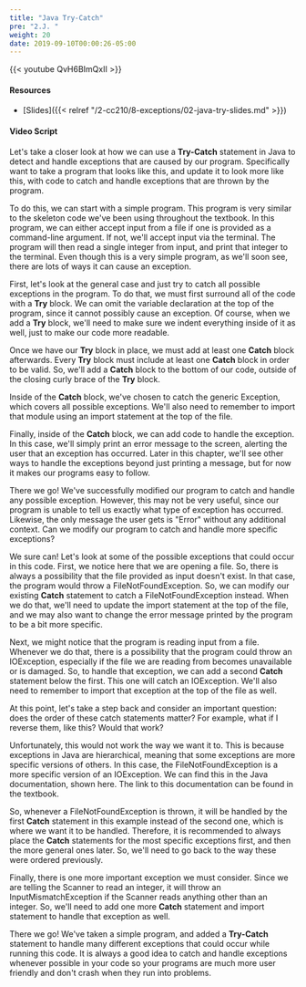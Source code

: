 ```yaml
---
title: "Java Try-Catch"
pre: "2.J. "
weight: 20
date: 2019-09-10T00:00:26-05:00
---
```


{{< youtube QvH6BImQxII >}}

#### Resources

* [Slides]({{< relref "/2-cc210/8-exceptions/02-java-try-slides.md" >}})

#### Video Script

Let's take a closer look at how we can use a **Try-Catch** statement in Java to detect and handle exceptions that are caused by our program. Specifically want to take a program that looks like this, and update it to look more like this, with code to catch and handle exceptions that are thrown by the program.

To do this, we can start with a simple program. This program is very similar to the skeleton code we've been using throughout the textbook. In this program, we can either accept input from a file if one is provided as a command-line argument. If not, we'll accept input via the terminal. The program will then read a single integer from input, and print that integer to the terminal. Even though this is a very simple program, as we'll soon see, there are lots of ways it can cause an exception.

First, let's look at the general case and just try to catch all possible exceptions in the program. To do that, we must first surround all of the code with a **Try** block. We can omit the variable declaration at the top of the program, since it cannot possibly cause an exception. Of course, when we add a **Try** block, we'll need to make sure we indent everything inside of it as well, just to make our code more readable.

Once we have our **Try** block in place, we must add at least one **Catch** block afterwards. Every **Try** block must include at least one **Catch** block in order to be valid. So, we'll add a **Catch** block to the bottom of our code, outside of the closing curly brace of the **Try** block.

Inside of the **Catch** block, we've chosen to catch the generic Exception, which covers all possible exceptions. We'll also need to remember to import that module using an import statement at the top of the file.

Finally, inside of the **Catch** block, we can add code to handle the exception. In this case, we'll simply print an error message to the screen, alerting the user that an exception has occurred. Later in this chapter, we'll see other ways to handle the exceptions beyond just printing a message, but for now it makes our programs easy to follow.

There we go! We've successfully modified our program to catch and handle any possible exception. However, this may not be very useful, since our program is unable to tell us exactly what type of exception has occurred. Likewise, the only message the user gets is "Error" without any additional context. Can we modify our program to catch and handle more specific exceptions?

We sure can! Let's look at some of the possible exceptions that could occur in this code. First, we notice here that we are opening a file. So, there is always a possibility that the file provided as input doesn't exist. In that case, the program would throw a FileNotFoundException. So, we can modify our existing **Catch** statement to catch a FileNotFoundException instead. When we do that, we'll need to update the import statement at the top of the file, and we may also want to change the error message printed by the program to be a bit more specific.

Next, we might notice that the program is reading input from a file. Whenever we do that, there is a possibility that the program could throw an IOException, especially if the file we are reading from becomes unavailable or is damaged. So, to handle that exception, we can add a second **Catch** statement below the first. This one will catch an IOException. We'll also need to remember to import that exception at the top of the file as well.

At this point, let's take a step back and consider an important question: does the order of these catch statements matter? For example, what if I reverse them, like this? Would that work?

Unfortunately, this would not work the way we want it to. This is because exceptions in Java are hierarchical, meaning that some exceptions are more specific versions of others. In this case, the FileNotFoundException is a more specific version of an IOException. We can find this in the Java documentation, shown here. The link to this documentation can be found in the textbook.

So, whenever a FileNotFoundException is thrown, it will be handled by the first **Catch** statement in this example instead of the second one, which is where we want it to be handled. Therefore, it is recommended to always place the **Catch** statements for the most specific exceptions first, and then the more general ones later. So, we'll need to go back to the way these were ordered previously.

Finally, there is one more important exception we must consider. Since we are telling the Scanner to read an integer, it will throw an InputMismatchException if the Scanner reads anything other than an integer. So, we'll need to add one more **Catch** statement and import statement to handle that exception as well.

There we go! We've taken a simple program, and added a **Try-Catch** statement to handle many different exceptions that could occur while running this code. It is always a good idea to catch and handle exceptions whenever possible in your code so your programs are much more user friendly and don't crash when they run into problems.
